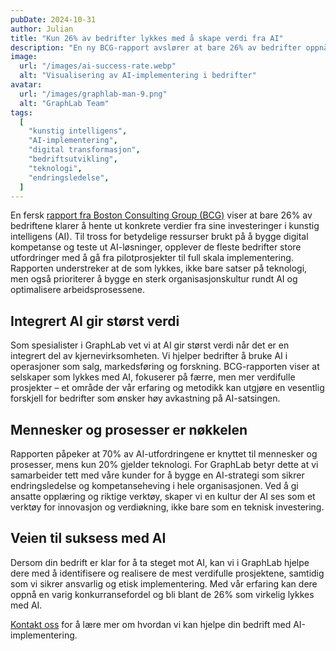 ```yaml
---
pubDate: 2024-10-31
author: Julian
title: "Kun 26% av bedrifter lykkes med å skape verdi fra AI"
description: "En ny BCG-rapport avslører at bare 26% av bedrifter oppnår verdiskapning fra AI-investeringer. Les hvordan GraphLab kan hjelpe din bedrift å bli blant de vellykkede."
image:
  url: "/images/ai-success-rate.webp"
  alt: "Visualisering av AI-implementering i bedrifter"
avatar:
  url: "/images/graphlab-man-9.png"
  alt: "GraphLab Team"
tags:
  [
    "kunstig intelligens",
    "AI-implementering",
    "digital transformasjon",
    "bedriftsutvikling",
    "teknologi",
    "endringsledelse",
  ]
---
```


En fersk <a href="https://www.bcg.com/publications/2024/wheres-value-in-ai" target="_blank">rapport fra Boston Consulting Group (BCG)</a> viser at bare 26% av bedriftene klarer å hente ut konkrete verdier fra sine investeringer i kunstig intelligens (AI). Til tross for betydelige ressurser brukt på å bygge digital kompetanse og teste ut AI-løsninger, opplever de fleste bedrifter store utfordringer med å gå fra pilotprosjekter til full skala implementering. Rapporten understreker at de som lykkes, ikke bare satser på teknologi, men også prioriterer å bygge en sterk organisasjonskultur rundt AI og optimalisere arbeidsprosessene.

## Integrert AI gir størst verdi

Som spesialister i GraphLab vet vi at AI gir størst verdi når det er en integrert del av kjernevirksomheten. Vi hjelper bedrifter å bruke AI i operasjoner som salg, markedsføring og forskning. BCG-rapporten viser at selskaper som lykkes med AI, fokuserer på færre, men mer verdifulle prosjekter – et område der vår erfaring og metodikk kan utgjøre en vesentlig forskjell for bedrifter som ønsker høy avkastning på AI-satsingen.

## Mennesker og prosesser er nøkkelen

Rapporten påpeker at 70% av AI-utfordringene er knyttet til mennesker og prosesser, mens kun 20% gjelder teknologi. For GraphLab betyr dette at vi samarbeider tett med våre kunder for å bygge en AI-strategi som sikrer endringsledelse og kompetanseheving i hele organisasjonen. Ved å gi ansatte opplæring og riktige verktøy, skaper vi en kultur der AI ses som et verktøy for innovasjon og verdiøkning, ikke bare som en teknisk investering.

## Veien til suksess med AI

Dersom din bedrift er klar for å ta steget mot AI, kan vi i GraphLab hjelpe dere med å identifisere og realisere de mest verdifulle prosjektene, samtidig som vi sikrer ansvarlig og etisk implementering. Med vår erfaring kan dere oppnå en varig konkurransefordel og bli blant de 26% som virkelig lykkes med AI.

[Kontakt oss](/#kontakt) for å lære mer om hvordan vi kan hjelpe din bedrift med AI-implementering.

